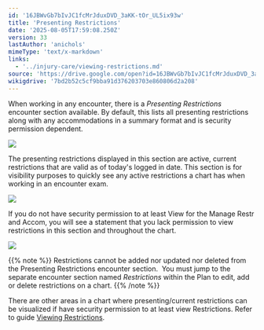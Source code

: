 ```yaml
---
id: '16JBWvGb7bIvJC1fcMrJduxDVD_3aKK-tOr_UL5ix93w'
title: 'Presenting Restrictions'
date: '2025-08-05T17:59:08.250Z'
version: 33
lastAuthor: 'anichols'
mimeType: 'text/x-markdown'
links:
  - '../injury-care/viewing-restrictions.md'
source: 'https://drive.google.com/open?id=16JBWvGb7bIvJC1fcMrJduxDVD_3aKK-tOr_UL5ix93w'
wikigdrive: '7bd2b52c5cf9bba91d376203703e860806d2a208'
---
```

When working in any encounter, there is a *Presenting Restrictions* encounter section available.  By default, this lists all presenting restrictions along with any accommodations in a summary format and is security permission dependent.

![](../presenting-restrictions.assets/60140c574ab7a6e73a97e879234d1109.png)

The presenting restrictions displayed in this section are active, current restrictions that are valid as of today's logged in date.  This section is for visibility purposes to quickly see any active restrictions a chart has when working in an encounter exam.

![](../presenting-restrictions.assets/27060176bd46465f29835fc041aaed12.png)

If you do not have security permission to at least View for the Manage Restr and Accom, you will see a statement that you lack permission to view restrictions in this section and throughout the chart.

![](../presenting-restrictions.assets/51191efb15545bac74b33574528be031.png)

{{% note %}}
Restrictions cannot be added nor updated nor deleted from the Presenting Restrictions encounter section.  You must jump to the separate encounter section named *Restrictions* within the Plan to edit, add or delete restrictions on a chart.
{{% /note %}}

There are other areas in a chart where presenting/current restrictions can be visualized if have security permission to at least view Restrictions.  Refer to guide [Viewing Restrictions](../injury-care/viewing-restrictions.md).

